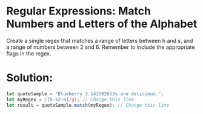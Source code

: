 # Regular Expressions: Match Numbers and Letters of the Alphabet
Create a single regex that matches a range of letters between h and s, and a range of numbers between 2 and 6. Remember to include the appropriate flags in the regex.
# Solution:
```javascript
let quoteSample = "Blueberry 3.141592653s are delicious.";
let myRegex = /[h-s2-6]/gi; // Change this line
let result = quoteSample.match(myRegex); // Change this line
```